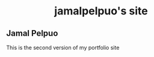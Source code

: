 <h1 align="center">
  jamalpelpuo's site
</h1>

## Jamal Pelpuo

This is the second version of my portfolio site
